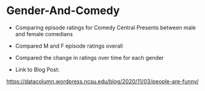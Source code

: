 # Gender-And-Comedy
- Comparing episode ratings for Comedy Central Presents between male and female comedians
- Compared M and F episode ratings overall 
- Compared the change in ratings over time for each gender

- Link to Blog Post:

https://datacolumn.wordpress.ncsu.edu/blog/2020/11/03/people-are-funny/

